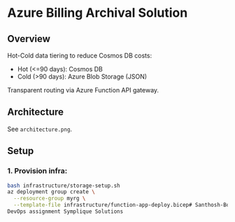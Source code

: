 # Azure Billing Archival Solution

## Overview
Hot-Cold data tiering to reduce Cosmos DB costs:
- Hot (<=90 days): Cosmos DB
- Cold (>90 days): Azure Blob Storage (JSON)

Transparent routing via Azure Function API gateway.

## Architecture
See `architecture.png`.

## Setup

### 1. Provision infra:
```bash
bash infrastructure/storage-setup.sh
az deployment group create \
  --resource-group myrg \
  --template-file infrastructure/function-app-deploy.bicep# Santhosh-Bolusani
DevOps assignment Symplique Solutions
